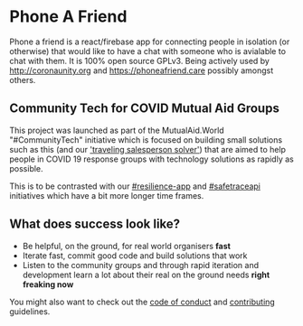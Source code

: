 # Phone A Friend 

Phone a friend is a react/firebase app for connecting people in isolation (or otherwise) that would like to have a chat with someone who is avialable to chat with them. It is 100% open source GPLv3. Being actively used by http://coronaunity.org and https://phoneafriend.care possibly amongst others.


## Community Tech for COVID Mutual Aid Groups

This project was launched as part of the MutualAid.World "#CommunityTech" initiative which is focused on building small solutions such as this (and our ['traveling salesperson solver'](https://github.com/factn/communitytech-tsp-frontend)) that are aimed to help people in COVID 19 response groups with technology solutions as rapidly as possible.

This is to be contrasted with our [#resilience-app](https://github.com/factn/resilience-app) and [#safetraceapi](https://github.com/factn/safetraceapi) initiatives which have a bit more longer time frames.

## What does success look like?

- Be helpful, on the ground, for real world organisers **fast**
- Iterate fast, commit good code and build solutions that work
- Listen to the community groups and through rapid iteration and development learn a lot about their real on the ground needs **right freaking now**

You might also want to check out the [code of conduct] and [contributing] guidelines.

[code of conduct]: /CODE_OF_CONDUCT.md
[contributing]: /CONTRIBUTING.md

